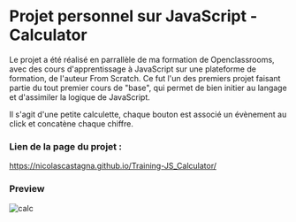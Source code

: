 # Projet personnel sur JavaScript - Calculator
Le projet a été réalisé en parrallèle de ma formation de Openclassrooms, avec des cours d'apprentissage à JavaScript sur une plateforme de formation, de l'auteur From Scratch. Ce fut l'un des premiers projet faisant partie du tout premier cours de "base", qui permet de bien initier au langage et d'assimiler la logique de JavaScript.

Il s'agit d'une petite calculette, chaque bouton est associé un évènement au click et concatène chaque chiffre.
### Lien de la page du projet :
https://nicolascastagna.github.io/Training-JS_Calculator/

### Preview

![calc](https://user-images.githubusercontent.com/100592012/168419680-09cbb42b-c4c5-453c-80a4-33fbe0d03cab.png)

